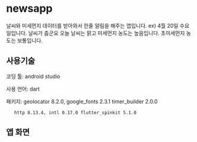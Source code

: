 # newsapp

날씨와 미세먼지 데이터를 받아와서 한줄 알림을 해주는 앱입니다.
ex) 4월 20일 수요일입니다. 날씨가 춥군요 오늘 날씨는 
    맑고 미세먼지 농도는 높음입니다. 초미세먼지 농도는 보통입니다.

##  사용기술
코딩 툴: android studio


사용 언어: dart


패키지: geolocator 8.2.0, google_fonts 2.3.1 timer_builder 2.0.0


       http 0.13.4, intl 0.17.0 flutter_spinkit 5.1.0
       
## 앱 화면 
